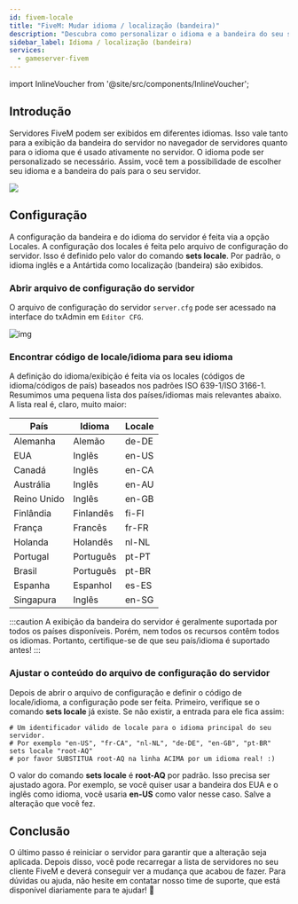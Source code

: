 ```yaml
---
id: fivem-locale
title: "FiveM: Mudar idioma / localização (bandeira)"
description: "Descubra como personalizar o idioma e a bandeira do seu servidor FiveM para uma experiência de jogador personalizada → Saiba mais agora"
sidebar_label: Idioma / localização (bandeira)
services:
  - gameserver-fivem
---
```


import InlineVoucher from '@site/src/components/InlineVoucher';

## Introdução

Servidores FiveM podem ser exibidos em diferentes idiomas. Isso vale tanto para a exibição da bandeira do servidor no navegador de servidores quanto para o idioma que é usado ativamente no servidor. O idioma pode ser personalizado se necessário. Assim, você tem a possibilidade de escolher seu idioma e a bandeira do país para o seu servidor.

![](https://screensaver01.zap-hosting.com/index.php/s/FJZc7pJmppG28mX/preview)

<InlineVoucher />

## Configuração

A configuração da bandeira e do idioma do servidor é feita via a opção Locales. A configuração dos locales é feita pelo arquivo de configuração do servidor. Isso é definido pelo valor do comando **sets locale**. Por padrão, o idioma inglês e a Antártida como localização (bandeira) são exibidos.

### Abrir arquivo de configuração do servidor

O arquivo de configuração do servidor `server.cfg` pode ser acessado na interface do txAdmin em `Editor CFG`. 

![img](https://screensaver01.zap-hosting.com/index.php/s/qDsN5ggCjaaJLS5/preview)



### Encontrar código de locale/idioma para seu idioma

A definição do idioma/exibição é feita via os locales (códigos de idioma/códigos de país) baseados nos padrões ISO 639-1/ISO 3166-1. Resumimos uma pequena lista dos países/idiomas mais relevantes abaixo. A lista real é, claro, muito maior:

| País           | Idioma    | Locale |
| -------------- | --------- | ------ |
| Alemanha       | Alemão    | de-DE  |
| EUA            | Inglês    | en-US  |
| Canadá         | Inglês    | en-CA  |
| Austrália      | Inglês    | en-AU  |
| Reino Unido    | Inglês    | en-GB  |
| Finlândia      | Finlandês | fi-FI  |
| França         | Francês   | fr-FR  |
| Holanda        | Holandês  | nl-NL  |
| Portugal       | Português | pt-PT  |
| Brasil         | Português | pt-BR  |
| Espanha        | Espanhol  | es-ES  |
| Singapura      | Inglês    | en-SG  |

:::caution 
A exibição da bandeira do servidor é geralmente suportada por todos os países disponíveis. Porém, nem todos os recursos contêm todos os idiomas. Portanto, certifique-se de que seu país/idioma é suportado antes!
:::



### Ajustar o conteúdo do arquivo de configuração do servidor

Depois de abrir o arquivo de configuração e definir o código de locale/idioma, a configuração pode ser feita. Primeiro, verifique se o comando **sets locale** já existe. Se não existir, a entrada para ele fica assim:

```
# Um identificador válido de locale para o idioma principal do seu servidor.
# Por exemplo "en-US", "fr-CA", "nl-NL", "de-DE", "en-GB", "pt-BR"
sets locale "root-AQ" 
# por favor SUBSTITUA root-AQ na linha ACIMA por um idioma real! :)
```

O valor do comando **sets locale** é **root-AQ** por padrão. Isso precisa ser ajustado agora. Por exemplo, se você quiser usar a bandeira dos EUA e o inglês como idioma, você usaria **en-US** como valor nesse caso. Salve a alteração que você fez.


## Conclusão

O último passo é reiniciar o servidor para garantir que a alteração seja aplicada. Depois disso, você pode recarregar a lista de servidores no seu cliente FiveM e deverá conseguir ver a mudança que acabou de fazer. Para dúvidas ou ajuda, não hesite em contatar nosso time de suporte, que está disponível diariamente para te ajudar! 🙂

<InlineVoucher />